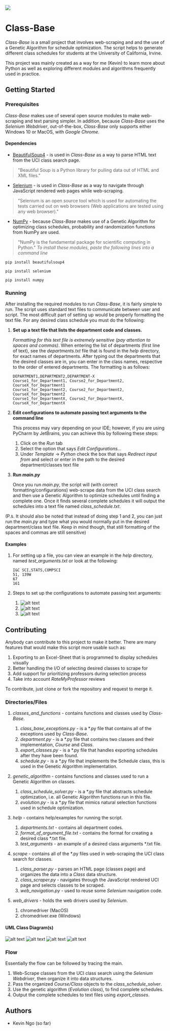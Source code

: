 ![](https://img.shields.io/badge/release-v1.0-blue.svg)
# Class-Base
_Class-Base_ is a small project that involves web-scraping and and the use of a Genetic Algorithm for schedule optimization.
The script helps to generate different class schedules for students at the University of California, Irvine.

This project was mainly created as a way for me (Kevin) to learn more about Python as well as exploring different modules
and algorithms frequently used in practice.

## Getting Started
### Prerequisites
_Class-Base_ makes use of several open source modules to make web-scraping and text parsing simpler. In addition,
because _Class-Base_ uses the _Selenium Webdriver_, out-of-the-box, _Class-Base_ only supports
either Windows 10 or MacOS, with _Google Chrome_. 

#### Dependencies
+ [BeautifulSoup4](https://www.crummy.com/software/BeautifulSoup/bs4/doc/) - is used in _Class-Base_
as a way to parse HTML text from the UCI class search page.
> "Beautiful Soup is a Python library for pulling data out of HTML and XML files."
+ [Selenium](https://www.seleniumhq.org/projects/webdriver/) - is used in _Class-Base_ as a way to navigate
through JavaScript rendered web pages while web-scraping.
> "Selenium is an open source tool which is used for automating the tests carried out on web browsers (Web applications are tested using any web browser)."
+ [NumPy](http://www.numpy.org/) - because _Class-Base_ makes use of a Genetic Algorithm for optimizing
class schedules, probability and randomization functions from NumPy are used. 
> "NumPy is the fundamental package for scientific computing in Python."
*To install these modules, paste the following lines into a command line*
~~~~
pip install beautifulsoup4
~~~~
~~~~
pip install selenium
~~~~
~~~~
pip install numpy
~~~~

### Running
After installing the required modules to run _Class-Base_, it is fairly simple to run. The script uses standard text files to
communicate between user and script. The most difficult part of setting up would be properly formatting
the text file. For any desired class schedule you must do the following:
1. **Set up a text file that lists the department code and classes.**

    *Formatting for this text file is extremely sensitive (pay attention to spaces and commas)*. When entering the list of departments (first line of text), see the _departments.txt_
    file that is found in the _help_ directory, for exact names of departments. After typing out the departments
    that the desired classes are in, you can enter in the class names, respective to the order of entered departments.
    The formatting is as follows:
    ~~~~
    DEPARTMENT1,DEPARTMENT2,DEPARTMENT-X
    Course1_for_Department1, Course2_for_Department2, CourseX_for_Department1
    Course1_for_Department2, Course2_for_Department2, CourseX_for_Department2
    Course1_for_DepartmentX, Course2_for_DepartmentX, CourseX_for_DepartmentX
    ~~~~
2. **Edit configurations to automate passing text arguments to the command line**

    This process may vary depending on your IDE; however, if you are using PyCharm by JetBrains, you can achieve this
    by following these steps:
    1. Click on the _Run_ tab
    2. Select the option that says _Edit Configurations..._
    3. Under _Template_ -> _Python_ check the box that says _Redirect input from_ and select or enter in
        the path to the desired department/classes text file
        
3. **Run _main.py_**

    Once you run _main.py_, the script will (with correct formatting/configurations) web-scrape data from the UCI
    class search and then use a Genetic Algorithm to optimize schedules until finding a complete one. Once it finds several complete schedules
    it will output the schedules into a text file named _class_schedule.txt_.
    
(P.s. It should also be noted that instead of doing step 1 and 2, you can just run the _main.py_
and type what you would normally put in the desired department/class text file. Keep in mind though, that still
formatting of the spaces and commas are still sensitive)

#### Examples
1. For setting up a file, you can view an example in the _help_ directory, named _test_arguments.txt_ or look at the following:
    ~~~~
    I&C SCI,STATS,COMPSCI
    51, 139W
    67
    161
    ~~~~

2. Steps to set up the configurations to automate passing text arguments:

    1. ![alt text](docs/Run.png)
    2. ![alt text](docs/edit_configurations.png)
    3. ![alt text](docs/redirect_input_from.png)

## Contributing
Anybody can contribute to this project to make it better. There are many features that would make this script more usable such as:
1. Exporting to an Excel-Sheet that is programmed to display schedules visually
2. Better handling the I/O of selecting desired classes to scrape for
3. Add support for prioritizing professors during selection process
4. Take into account _RateMyProfessor_ reviews

To contribute, just clone or fork the repository and request to merge it.

### Directories/Files
1. *_classes_and_functions_* - contains functions and classes used by _Class-Base_.
    1. _class_base_exceptions.py_ - is a *.py file that contains all of the exceptions used by _Class-Base_.    
    2. _department.py_ - is a *.py file that contains two classes and their implementation, _Course_ and _Class_.   
    3. _export_classes.py_ - is a *.py file that handles exporting schedules after they have been found.    
    4. _schedule.py_ - is a *.py file that implements the Schedule class, this is used in the Genetic Algorithm implementation.
    
2. *_genetic_algorithm_* - contains functions and classes used to run a Genetic Algorithm on classes.
    1. _class_schedule_solver.py_ - is a *.py file that abstracts schedule optimization, i.e. all Genetic Algorithm
    functions run in this file.   
    2. _evolution.py_ - is a *.py file that mimics natural selection functions used in schedule
    optimization.
    
3. *_help_* - contains help/examples for running the script.
    1. _departments.txt_ - contains all department codes.
    2. _format_of_argument_file.txt_ - contains the format for creating a desired class *.txt file.
    3. _test_arguments_ - an example of a desired class arguments *.txt file.

4. *_scrape_* - contains all of the *.py files used in web-scraping the UCI class search for classes.
    1. _class_parser.py_ - parses an HTML page (classes page) and organizes the data into a _Class_ data structure.
    2. _class_scraper.py_ - navigates through the JavaScript rendered UCI page and selects classes to be scraped.
    3. _web_navigation.py_ - used to reuse some _Selenium_ navigation code.
    
5. *_web_drivers_* - holds the web drivers used by _Selenium_.
    1. chromedriver (MacOS)
    2. chromedriver.exe (Windows)
    
#### UML Class Diagram(s)
![alt text](docs/department_uml.png)
![alt text](docs/schedule_uml.png)
![alt text](docs/evolution_uml.png)
![alt text](docs/class_base_exceptions_uml.png)

### Flow
Essentially the flow can be followed by tracing the main.
1. Web-Scrape classes from the UCI class search using the _Selenium Webdriver_, then organize it into data structures.
2. Pass the organized _Course/Class_ objects to the _class_schedule_solver_.
3. Use the genetic algorithm (_Evolution class_), to find complete schedules.
4. Output the complete schedules to text files using _export_classes_.

## Authors
+ Kevin Ngo (so far)
